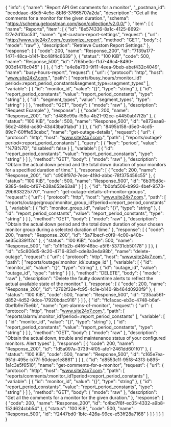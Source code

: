 {
  "info": {
    "name": "Report API Get comments for a monitor",
    "_postman_id": "bceddaac-d8d5-4e5c-8b16-37665707a2da",
    "description": "Get all the comments for a monitor for the given duration.",
    "schema": "https://schema.getpostman.com/json/collection/v2.0.0/"
  },
  "item": [
    {
      "name": "Reports",
      "item": [
        {
          "id": "8e574336-8a1c-4125-8692-f27e2d10ac53",
          "name": "get-custom-report-settings",
          "request": {
            "url": "http://www.site24x7.com./customize_report",
            "method": "GET",
            "body": {
              "mode": "raw"
            },
            "description": "Retrieve Custom Report Settings."
          },
          "response": [
            {
              "code": 200,
              "name": "Response_200",
              "id": "7139a177-1471-48ca-b14f-1bc48f4c6639"
            },
            {
              "status": "100 KiB",
              "code": 500,
              "name": "Response_500",
              "id": "7f65be0c-f1d7-46c4-8490-903d1478c045"
            }
          ]
        },
        {
          "id": "e4e8a790-9f11-4eea-9beb-abef432c4049",
          "name": "busy-hours-report",
          "request": {
            "url": {
              "protocol": "http",
              "host": "www.site24x7.com.",
              "path": [
                "reports/busy_hours/:monitor_id?period=:report_period_constants&segment_type=:segment_types"
              ],
              "variable": [
                {
                  "id": "monitor_id",
                  "value": "{}",
                  "type": "string"
                },
                {
                  "id": "report_period_constants",
                  "value": "report_period_constants",
                  "type": "string"
                },
                {
                  "id": "segment_types",
                  "value": "segment_types",
                  "type": "string"
                }
              ]
            },
            "method": "GET",
            "body": {
              "mode": "raw"
            },
            "description": "Request Example"
          },
          "response": [
            {
              "code": 200,
              "name": "Response_200",
              "id": "d488e99a-f59a-4b21-92cc-c4450ab17f2b"
            },
            {
              "status": "100 KiB",
              "code": 500,
              "name": "Response_500",
              "id": "e872eaa8-56c2-486d-ac80-43d43ba01abd"
            }
          ]
        },
        {
          "id": "8495b158-d5e0-4cd5-89c7-60fffe53cebc",
          "name": "get-outage-details",
          "request": {
            "url": {
              "protocol": "http",
              "host": "www.site24x7.com.",
              "path": [
                "reports/outage?period=:report_period_constants"
              ],
              "query": [
                {
                  "key": "period",
                  "value": "%7B%7D",
                  "disabled": false
                }
              ],
              "variable": [
                {
                  "id": "report_period_constants",
                  "value": "report_period_constants",
                  "type": "string"
                }
              ]
            },
            "method": "GET",
            "body": {
              "mode": "raw"
            },
            "description": "Obtain the actual down period and the total down duration of your monitors for a specified duration of time."
          },
          "response": [
            {
              "code": 200,
              "name": "Response_200",
              "id": "c909f97d-7ece-419d-abbc-78f375456c55"
            },
            {
              "status": "100 KiB",
              "code": 500,
              "name": "Response_500",
              "id": "6b3f5d8c-9385-4e8c-bf67-b38a653e63a8"
            }
          ]
        },
        {
          "id": "b0bfa506-b993-4bef-9573-29b633225770",
          "name": "get-outage-details-of-monitor-groups",
          "request": {
            "url": {
              "protocol": "http",
              "host": "www.site24x7.com.",
              "path": [
                "reports/outage/group/:monitor_group_id?period=:report_period_constants"
              ],
              "variable": [
                {
                  "id": "monitor_group_id",
                  "value": "{}",
                  "type": "string"
                },
                {
                  "id": "report_period_constants",
                  "value": "report_period_constants",
                  "type": "string"
                }
              ]
            },
            "method": "GET",
            "body": {
              "mode": "raw"
            },
            "description": "Obtain the actual down period and the total down duration of your chosen monitor group during a selected duration of time."
          },
          "response": [
            {
              "code": 200,
              "name": "Response_200",
              "id": "5a71becf-c0f9-4c00-a40b-ae35c3391f2c"
            },
            {
              "status": "100 KiB",
              "code": 500,
              "name": "Response_500",
              "id": "b1ff1b2b-d4f6-48bc-a5f6-53731cb50178"
            }
          ]
        },
        {
          "id": "c5c806d5-9c20-4716-83d1-cde8a3e4a98b",
          "name": "delete-outage",
          "request": {
            "url": {
              "protocol": "http",
              "host": "www.site24x7.com.",
              "path": [
                "reports/outage/:monitor_id/:outage_id"
              ],
              "variable": [
                {
                  "id": "monitor_id",
                  "value": "{}",
                  "type": "string"
                },
                {
                  "id": "outage_id",
                  "value": "outage_id",
                  "type": "string"
                }
              ]
            },
            "method": "DELETE",
            "body": {
              "mode": "raw"
            },
            "description": "Delete the faulty downtime alerts to reflect the actual available state of the monitor."
          },
          "response": [
            {
              "code": 200,
              "name": "Response_200",
              "id": "2762f32e-fc95-4c1e-b140-9b464d0920f9"
            },
            {
              "status": "100 KiB",
              "code": 500,
              "name": "Response_500",
              "id": "235aa561-d852-4d52-9dce-17920bdac916"
            }
          ]
        },
        {
          "id": "ffc1acac-eb3c-4748-b6af-0be1b9e75e6b",
          "name": "get-alarms-of-monitor",
          "request": {
            "url": {
              "protocol": "http",
              "host": "www.site24x7.com.",
              "path": [
                "reports/alarm/:monitor_id?period=:report_period_constants"
              ],
              "variable": [
                {
                  "id": "monitor_id",
                  "value": "{}",
                  "type": "string"
                },
                {
                  "id": "report_period_constants",
                  "value": "report_period_constants",
                  "type": "string"
                }
              ]
            },
            "method": "GET",
            "body": {
              "mode": "raw"
            },
            "description": "Obtain the actual down, trouble and maintenance status of your configured monitors. Alert types"
          },
          "response": [
            {
              "code": 200,
              "name": "Response_200",
              "id": "1d5a097a-3739-4f05-afe1-2461dd601f01"
            },
            {
              "status": "100 KiB",
              "code": 500,
              "name": "Response_500",
              "id": "c165e7ea-951d-495e-b77f-50deae1e8861"
            }
          ]
        },
        {
          "id": "d8553c1f-95f8-43f3-b895-1a1c3e5f6510",
          "name": "get-comments-for-a-monitor",
          "request": {
            "url": {
              "protocol": "http",
              "host": "www.site24x7.com.",
              "path": [
                "reports/comments/:monitor_id?period=:report_period_constants"
              ],
              "variable": [
                {
                  "id": "monitor_id",
                  "value": "{}",
                  "type": "string"
                },
                {
                  "id": "report_period_constants",
                  "value": "report_period_constants",
                  "type": "string"
                }
              ]
            },
            "method": "GET",
            "body": {
              "mode": "raw"
            },
            "description": "Get all the comments for a monitor for the given duration."
          },
          "response": [
            {
              "code": 200,
              "name": "Response_200",
              "id": "c4bd7f8f-ec05-4332-a9b8-152d624cbb54"
            },
            {
              "status": "100 KiB",
              "code": 500,
              "name": "Response_500",
              "id": "f2447bd0-1bfc-426a-99ce-e53ff28a7168"
            }
          ]
        }
      ]
    }
  ]
}